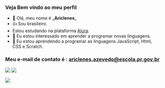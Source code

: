 ### Veja Bem vindo ao meu perfil ###
- 👋 Olá, meu nome é **_Ariclenes**_
- 👍 Sou brasileiro.
- Estou estudando na plataforma [Alura](https://www.alura.com.br).
- 👀 Eu estou interessado em aprender a programar novas linguagens.
- 🌱 Eu estou aprendendo a programar as linguagens JavaScript, Html, CSS e Scratch.
### Meu e-mail de contato é : ariclenes.azevedo@escola.pr.gov.br


![](https://img.shields.io/badge/Scratch-4D97FF?style=for-the-badge&logo=Scratch&logoColor=white)
![](https://img.shields.io/badge/JavaScript-323330?style=for-the-badge&logo=javascript&logoColor=F7DF1E)

![](https://media.tenor.com/xVlgmC8rAHcAAAAC/corinthians-timao.gif)

